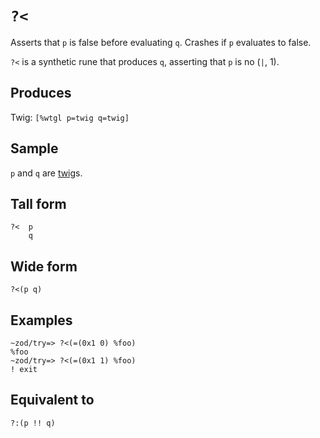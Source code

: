 `?<`
====

Asserts that `p` is false before evaluating `q`. Crashes if `p` evaluates to false.


`?<` is a synthetic rune that produces `q`, asserting that `p` is no
(`|`, 1).

Produces
--------

Twig: `[%wtgl p=twig q=twig]`

Sample
------

`p` and `q` are [twig]()s.

Tall form
---------

    ?<  p
        q

Wide form
---------

    ?<(p q)

Examples
--------

    ~zod/try=> ?<(=(0x1 0) %foo)
    %foo
    ~zod/try=> ?<(=(0x1 1) %foo)
    ! exit

Equivalent to
-------------

    ?:(p !! q)

